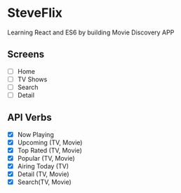 # SteveFlix

Learning React and ES6 by building Movie Discovery APP

## Screens

- [ ] Home
- [ ] TV Shows
- [ ] Search
- [ ] Detail

## API Verbs

- [x] Now Playing
- [x] Upcoming (TV, Movie)
- [x] Top Rated (TV, Movie)
- [x] Popular (TV, Movie)
- [x] Airing Today (TV)
- [x] Detail (TV, Movie)
- [x] Search(TV, Movie)
